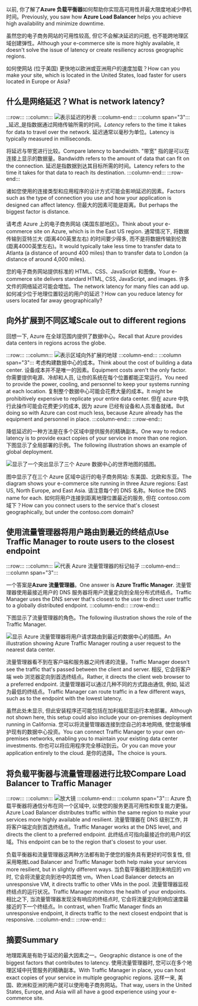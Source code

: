 <span data-ttu-id="157e1-101">以前, 你了解了**Azure 负载平衡器**如何帮助你实现高可用性并最大限度地减少停机时间。</span><span class="sxs-lookup"><span data-stu-id="157e1-101">Previously, you saw how **Azure Load Balancer** helps you achieve high availability and minimize downtime.</span></span>

<span data-ttu-id="157e1-102">虽然您的电子商务网站的可用性较高, 但它不会解决延迟的问题, 也不能跨地理区域创建弹性。</span><span class="sxs-lookup"><span data-stu-id="157e1-102">Although your e-commerce site is more highly available, it doesn't solve the issue of latency or create resiliency across geographic regions.</span></span>

<span data-ttu-id="157e1-103">如何使网站 (位于美国) 更快地以欧洲或亚洲用户的速度加载？</span><span class="sxs-lookup"><span data-stu-id="157e1-103">How can you make your site, which is located in the United States, load faster for users located in Europe or Asia?</span></span>

## <a name="what-is-network-latency"></a><span data-ttu-id="157e1-104">什么是网络延迟？</span><span class="sxs-lookup"><span data-stu-id="157e1-104">What is network latency?</span></span>

:::row:::
  :::column:::
    ![表示延迟的秒表](../media/4-latency.png)
  :::column-end:::
    :::column span="3":::  
<span data-ttu-id="157e1-106">_延迟_是指数据通过网络传输所需的时间。</span><span class="sxs-lookup"><span data-stu-id="157e1-106">_Latency_ refers to the time it takes for data to travel over the network.</span></span> <span data-ttu-id="157e1-107">延迟通常以毫秒为单位。</span><span class="sxs-lookup"><span data-stu-id="157e1-107">Latency is typically measured in milliseconds.</span></span>

<span data-ttu-id="157e1-108">将延迟与带宽进行比较。</span><span class="sxs-lookup"><span data-stu-id="157e1-108">Compare latency to bandwidth.</span></span> <span data-ttu-id="157e1-109">"带宽" 指的是可以在连接上显示的数据量。</span><span class="sxs-lookup"><span data-stu-id="157e1-109">Bandwidth refers to the amount of data that can fit on the connection.</span></span> <span data-ttu-id="157e1-110">延迟是指数据到达其目标所需的时间。</span><span class="sxs-lookup"><span data-stu-id="157e1-110">Latency refers to the time it takes for that data to reach its destination.</span></span>
  :::column-end:::
:::row-end:::

<span data-ttu-id="157e1-111">诸如您使用的连接类型和应用程序的设计方式可能会影响延迟的因素。</span><span class="sxs-lookup"><span data-stu-id="157e1-111">Factors such as the type of connection you use and how your application is designed can affect latency.</span></span> <span data-ttu-id="157e1-112">但最大的因素可能是距离。</span><span class="sxs-lookup"><span data-stu-id="157e1-112">But perhaps the biggest factor is distance.</span></span>

<span data-ttu-id="157e1-113">请考虑 Azure 上的电子商务网站 (美国东部地区)。</span><span class="sxs-lookup"><span data-stu-id="157e1-113">Think about your e-commerce site on Azure, which is in the East US region.</span></span> <span data-ttu-id="157e1-114">通常情况下, 将数据传输到亚特兰大 (距离400英里左右) 的时间要少得多, 而不是将数据传输到伦敦 (距离4000英里左右)。</span><span class="sxs-lookup"><span data-stu-id="157e1-114">It would typically take less time to transfer data to Atlanta (a distance of around 400 miles) than to transfer data to London (a distance of around 4,000 miles).</span></span>

<span data-ttu-id="157e1-115">您的电子商务网站提供标准的 HTML、CSS、JavaScript 和图像。</span><span class="sxs-lookup"><span data-stu-id="157e1-115">Your e-commerce site delivers standard HTML, CSS, JavaScript, and images.</span></span> <span data-ttu-id="157e1-116">许多文件的网络延迟可能会增加。</span><span class="sxs-lookup"><span data-stu-id="157e1-116">The network latency for many files can add up.</span></span> <span data-ttu-id="157e1-117">如何减少位于地理位置较远的用户的延迟？</span><span class="sxs-lookup"><span data-stu-id="157e1-117">How can you reduce latency for users located far away geographically?</span></span>

## <a name="scale-out-to-different-regions"></a><span data-ttu-id="157e1-118">向外扩展到不同区域</span><span class="sxs-lookup"><span data-stu-id="157e1-118">Scale out to different regions</span></span>

<span data-ttu-id="157e1-119">回想一下, Azure 在全球范围内提供了数据中心。</span><span class="sxs-lookup"><span data-stu-id="157e1-119">Recall that Azure provides data centers in regions across the globe.</span></span>

:::row:::
  :::column:::
    ![表示区域向外扩展的地球](../media/4-scale-out-regions.png) 
  :::column-end:::
  :::column span="3":::
<span data-ttu-id="157e1-121">考虑构建数据中心的成本。</span><span class="sxs-lookup"><span data-stu-id="157e1-121">Think about the cost of building a data center.</span></span> <span data-ttu-id="157e1-122">设备成本并不是唯一的因素。</span><span class="sxs-lookup"><span data-stu-id="157e1-122">Equipment costs aren't the only factor.</span></span> <span data-ttu-id="157e1-123">你需要提供电源、冷却和人员, 让你的系统在每个位置都能正常运行。</span><span class="sxs-lookup"><span data-stu-id="157e1-123">You need to provide the power, cooling, and personnel to keep your systems running at each location.</span></span> <span data-ttu-id="157e1-124">复制整个数据中心可能会花费大量的成本。</span><span class="sxs-lookup"><span data-stu-id="157e1-124">It might be prohibitively expensive to replicate your entire data center.</span></span> <span data-ttu-id="157e1-125">但在 azure 中执行此操作可能会花费更少的成本, 因为 azure 已经有设备和人员准备就绪。</span><span class="sxs-lookup"><span data-stu-id="157e1-125">But doing so with Azure can cost much less, because Azure already has the equipment and personnel in place.</span></span>
  :::column-end:::
:::row-end:::

<span data-ttu-id="157e1-126">降低延迟的一种方法是在多个区域中提供服务的精确副本。</span><span class="sxs-lookup"><span data-stu-id="157e1-126">One way to reduce latency is to provide exact copies of your service in more than one region.</span></span> <span data-ttu-id="157e1-127">下图显示了全局部署的示例。</span><span class="sxs-lookup"><span data-stu-id="157e1-127">The following illustration shows an example of global deployment.</span></span>

![显示了一个突出显示了三个 Azure 数据中心的世界地图的插图。](../media/4-global-deployment.png)

<span data-ttu-id="157e1-130">图中显示了在三个 Azure 区域中运行的电子商务网站: 东美国、北欧和东亚。</span><span class="sxs-lookup"><span data-stu-id="157e1-130">The diagram shows your e-commerce site running in three Azure regions: East US, North Europe, and East Asia.</span></span> <span data-ttu-id="157e1-131">请注意每个的 DNS 名称。</span><span class="sxs-lookup"><span data-stu-id="157e1-131">Notice the DNS name for each.</span></span> <span data-ttu-id="157e1-132">如何将用户连接到距离地理位置最近的服务, 但在 contoso.com 域下？</span><span class="sxs-lookup"><span data-stu-id="157e1-132">How can you connect users to the service that's closest geographically, but under the contoso.com domain?</span></span>

## <a name="use-traffic-manager-to-route-users-to-the-closest-endpoint"></a><span data-ttu-id="157e1-133">使用流量管理器将用户路由到最近的终结点</span><span class="sxs-lookup"><span data-stu-id="157e1-133">Use Traffic Manager to route users to the closest endpoint</span></span>

:::row:::
  :::column:::
    ![代表 Azure 流量管理器的标记帖子](../media/4-sign-post.png) 
  :::column-end:::
  :::column span="3":::

<span data-ttu-id="157e1-135">一个答案是**Azure 流量管理器**。</span><span class="sxs-lookup"><span data-stu-id="157e1-135">One answer is **Azure Traffic Manager**.</span></span> <span data-ttu-id="157e1-136">流量管理器使用最接近用户的 DNS 服务器将用户流量定向到全局分布式终结点。</span><span class="sxs-lookup"><span data-stu-id="157e1-136">Traffic Manager uses the DNS server that's closest to the user to direct user traffic to a globally distributed endpoint.</span></span>
  :::column-end:::
:::row-end:::

<span data-ttu-id="157e1-137">下图显示了流量管理器的角色。</span><span class="sxs-lookup"><span data-stu-id="157e1-137">The following illustration shows the role of the Traffic Manager.</span></span>

![<span data-ttu-id="157e1-138">显示 Azure 流量管理器将用户请求路由到最近的数据中心的插图。</span><span class="sxs-lookup"><span data-stu-id="157e1-138">An illustration showing Azure Traffic Manager routing a user request to the nearest data center.</span></span> ](../media/4-traffic-manager.png)

<span data-ttu-id="157e1-139">流量管理器看不到在客户端和服务器之间传递的流量。</span><span class="sxs-lookup"><span data-stu-id="157e1-139">Traffic Manager doesn't see the traffic that's passed between the client and server.</span></span> <span data-ttu-id="157e1-140">相反, 它会将客户端 web 浏览器定向到首选终结点。</span><span class="sxs-lookup"><span data-stu-id="157e1-140">Rather, it directs the client web browser to a preferred endpoint.</span></span> <span data-ttu-id="157e1-141">流量管理器可以通过几种不同的方式路由通信, 例如, 延迟为最低的终结点。</span><span class="sxs-lookup"><span data-stu-id="157e1-141">Traffic Manager can route traffic in a few different ways, such as to the endpoint with the lowest latency.</span></span>

<span data-ttu-id="157e1-142">虽然此处未显示, 但此安装程序还可能包括在加利福尼亚运行本地部署。</span><span class="sxs-lookup"><span data-stu-id="157e1-142">Although not shown here, this setup could also include your on-premises deployment running in California.</span></span> <span data-ttu-id="157e1-143">您可以将流量管理器连接到您自己的本地网络, 使您能够维护现有的数据中心投资。</span><span class="sxs-lookup"><span data-stu-id="157e1-143">You can connect Traffic Manager to your own on-premises networks, enabling you to maintain your existing data center investments.</span></span> <span data-ttu-id="157e1-144">你也可以将应用程序完全移动到云。</span><span class="sxs-lookup"><span data-stu-id="157e1-144">Or you can move your application entirely to the cloud.</span></span> <span data-ttu-id="157e1-145">是你的选择。</span><span class="sxs-lookup"><span data-stu-id="157e1-145">The choice is yours.</span></span>

## <a name="compare-load-balancer-to-traffic-manager"></a><span data-ttu-id="157e1-146">将负载平衡器与流量管理器进行比较</span><span class="sxs-lookup"><span data-stu-id="157e1-146">Compare Load Balancer to Traffic Manager</span></span>

:::row:::
  :::column:::
    ![放大镜](../media/4-magnifying-glass.png) 
  :::column-end:::
  :::column span="3":::
<span data-ttu-id="157e1-148">Azure 负载平衡器将通信分布在同一个区域中, 以使您的服务更高可用性和恢复能力更强。</span><span class="sxs-lookup"><span data-stu-id="157e1-148">Azure Load Balancer distributes traffic within the same region to make your services more highly available and resilient.</span></span> <span data-ttu-id="157e1-149">流量管理器在 DNS 级别工作, 并将客户端定向到首选终结点。</span><span class="sxs-lookup"><span data-stu-id="157e1-149">Traffic Manager works at the DNS level, and directs the client to a preferred endpoint.</span></span> <span data-ttu-id="157e1-150">此终结点可指向最接近你的用户的区域。</span><span class="sxs-lookup"><span data-stu-id="157e1-150">This endpoint can be to the region that's closest to your user.</span></span>

<span data-ttu-id="157e1-151">负载平衡器和流量管理器这两种方法都有助于使您的服务具有更好的可恢复性, 但采用略微</span><span class="sxs-lookup"><span data-stu-id="157e1-151">Load Balancer and Traffic Manager both help make your services more resilient, but in slightly different ways.</span></span> <span data-ttu-id="157e1-152">当负载平衡器检测到未响应的 vm 时, 它会将流量定向到池中的其他 vm。</span><span class="sxs-lookup"><span data-stu-id="157e1-152">When Load Balancer detects an unresponsive VM, it directs traffic to other VMs in the pool.</span></span> <span data-ttu-id="157e1-153">流量管理器监视终结点的运行状况。</span><span class="sxs-lookup"><span data-stu-id="157e1-153">Traffic Manager monitors the health of your endpoints.</span></span> <span data-ttu-id="157e1-154">相比之下, 当流量管理器发现没有响应的终结点时, 它会将流量定向到响应速度最接近的下一个终结点。</span><span class="sxs-lookup"><span data-stu-id="157e1-154">In contrast, when Traffic Manager finds an unresponsive endpoint, it directs traffic to the next closest endpoint that is responsive.</span></span>
  :::column-end:::
:::row-end:::

## <a name="summary"></a><span data-ttu-id="157e1-155">摘要</span><span class="sxs-lookup"><span data-stu-id="157e1-155">Summary</span></span>

<span data-ttu-id="157e1-156">地理距离是有助于延迟的最大因素之一。</span><span class="sxs-lookup"><span data-stu-id="157e1-156">Geographic distance is one of the biggest factors that contributes to latency.</span></span> <span data-ttu-id="157e1-157">使用流量管理器时, 您可以在多个地理区域中托管服务的精确副本。</span><span class="sxs-lookup"><span data-stu-id="157e1-157">With Traffic Manager in place, you can host exact copies of your service in multiple geographic regions.</span></span> <span data-ttu-id="157e1-158">这样一来, 美国、欧洲和亚洲的用户就可以使用电子商务网站。</span><span class="sxs-lookup"><span data-stu-id="157e1-158">That way, users in the United States, Europe, and Asia will all have a good experience using your e-commerce site.</span></span>
